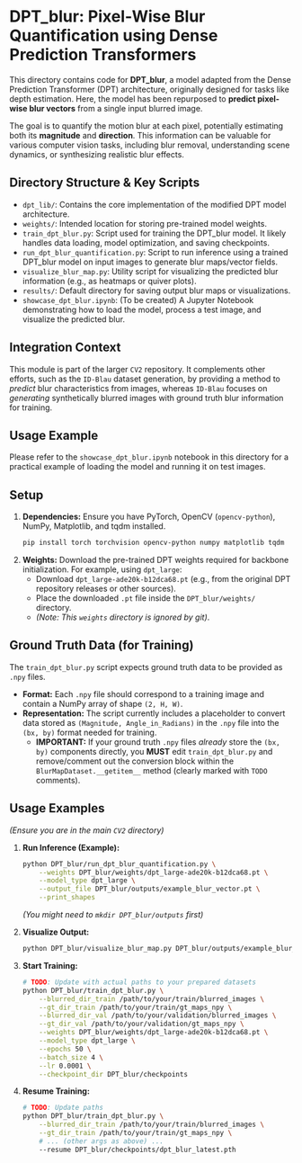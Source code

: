 # DPT_blur: Pixel-Wise Blur Quantification using Dense Prediction Transformers

This directory contains code for **DPT_blur**, a model adapted from the Dense Prediction Transformer (DPT) architecture, originally designed for tasks like depth estimation. Here, the model has been repurposed to **predict pixel-wise blur vectors** from a single input blurred image.

The goal is to quantify the motion blur at each pixel, potentially estimating both its **magnitude** and **direction**. This information can be valuable for various computer vision tasks, including blur removal, understanding scene dynamics, or synthesizing realistic blur effects.

## Directory Structure & Key Scripts

*   `dpt_lib/`: Contains the core implementation of the modified DPT model architecture.
*   `weights/`: Intended location for storing pre-trained model weights.
*   `train_dpt_blur.py`: Script used for training the DPT_blur model. It likely handles data loading, model optimization, and saving checkpoints.
*   `run_dpt_blur_quantification.py`: Script to run inference using a trained DPT_blur model on input images to generate blur maps/vector fields.
*   `visualize_blur_map.py`: Utility script for visualizing the predicted blur information (e.g., as heatmaps or quiver plots).
*   `results/`: Default directory for saving output blur maps or visualizations.
*   `showcase_dpt_blur.ipynb`: (To be created) A Jupyter Notebook demonstrating how to load the model, process a test image, and visualize the predicted blur.

## Integration Context

This module is part of the larger `CV2` repository. It complements other efforts, such as the `ID-Blau` dataset generation, by providing a method to *predict* blur characteristics from images, whereas `ID-Blau` focuses on *generating* synthetically blurred images with ground truth blur information for training.

## Usage Example

Please refer to the `showcase_dpt_blur.ipynb` notebook in this directory for a practical example of loading the model and running it on test images.

## Setup

1.  **Dependencies:** Ensure you have PyTorch, OpenCV (`opencv-python`), NumPy, Matplotlib, and tqdm installed.
    ```bash
    pip install torch torchvision opencv-python numpy matplotlib tqdm
    ```
2.  **Weights:** Download the pre-trained DPT weights required for backbone initialization. For example, using `dpt_large`:
    *   Download `dpt_large-ade20k-b12dca68.pt` (e.g., from the original DPT repository releases or other sources).
    *   Place the downloaded `.pt` file inside the `DPT_blur/weights/` directory.
    *   *(Note: This `weights` directory is ignored by git)*.

## Ground Truth Data (for Training)

The `train_dpt_blur.py` script expects ground truth data to be provided as `.npy` files.

*   **Format:** Each `.npy` file should correspond to a training image and contain a NumPy array of shape `(2, H, W)`.
*   **Representation:** The script currently includes a placeholder to convert data stored as `(Magnitude, Angle_in_Radians)` in the `.npy` file into the `(bx, by)` format needed for training. 
    *   **IMPORTANT:** If your ground truth `.npy` files *already* store the `(bx, by)` components directly, you **MUST** edit `train_dpt_blur.py` and remove/comment out the conversion block within the `BlurMapDataset.__getitem__` method (clearly marked with `TODO` comments).

## Usage Examples

*(Ensure you are in the main `CV2` directory)*

1.  **Run Inference (Example):**
    ```bash
    python DPT_blur/run_dpt_blur_quantification.py \
        --weights DPT_blur/weights/dpt_large-ade20k-b12dca68.pt \
        --model_type dpt_large \
        --output_file DPT_blur/outputs/example_blur_vector.pt \
        --print_shapes
    ```
    *(You might need to `mkdir DPT_blur/outputs` first)*

2.  **Visualize Output:**
    ```bash
    python DPT_blur/visualize_blur_map.py DPT_blur/outputs/example_blur_vector.pt --step 20
    ```

3.  **Start Training:**
    ```bash
    # TODO: Update with actual paths to your prepared datasets
    python DPT_blur/train_dpt_blur.py \
        --blurred_dir_train /path/to/your/train/blurred_images \
        --gt_dir_train /path/to/your/train/gt_maps_npy \
        --blurred_dir_val /path/to/your/validation/blurred_images \
        --gt_dir_val /path/to/your/validation/gt_maps_npy \
        --weights DPT_blur/weights/dpt_large-ade20k-b12dca68.pt \
        --model_type dpt_large \
        --epochs 50 \
        --batch_size 4 \
        --lr 0.0001 \
        --checkpoint_dir DPT_blur/checkpoints
    ```

4.  **Resume Training:**
    ```bash
    # TODO: Update paths
    python DPT_blur/train_dpt_blur.py \
        --blurred_dir_train /path/to/your/train/blurred_images \
        --gt_dir_train /path/to/your/train/gt_maps_npy \
        # ... (other args as above) ...
        --resume DPT_blur/checkpoints/dpt_blur_latest.pth 
    ``` 